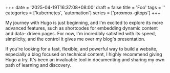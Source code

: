 +++
date = '2025-04-19T16:37:08+08:00'
draft = false 
title = 'Foo'
tags = ''
categories = ['kubernetes', 'automation']
series = ['proxmox-gitops']
+++

My journey with Hugo is just beginning, and I'm excited to explore its more
advanced features, such as shortcodes for embedding dynamic content and data-
driven pages. For now, I'm incredibly satisfied with its speed, simplicity, and
the control it gives me over my blog's presentation.

If you're looking for a fast, flexible, and powerful way to build a website,
especially a blog focused on technical content, I highly recommend giving Hugo a
try. It's been an invaluable tool in documenting and sharing my own path of
learning and discovery.

